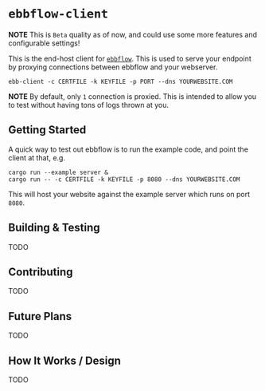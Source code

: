 # `ebbflow-client`

**NOTE** This is `Beta` quality as of now, and could use some more features and configurable settings!

This is the end-host client for [`ebbflow`](https://ebbflow.io). This is used to serve your endpoint by proxying connections between ebbflow and your webserver. 

```
ebb-client -c CERTFILE -k KEYFILE -p PORT --dns YOURWEBSITE.COM
```

**NOTE** By default, only `1` connection is proxied. This is intended to allow you to test without having tons of logs thrown at you.

## Getting Started

A quick way to test out ebbflow is to run the example code, and point the client at that, e.g.

```
cargo run --example server &
cargo run -- -c CERTFILE -k KEYFILE -p 8080 --dns YOURWEBSITE.COM
```

This will host your website against the example server which runs on port `8080`.

## Building & Testing

TODO

## Contributing 

TODO

## Future Plans

TODO

## How It Works / Design

TODO